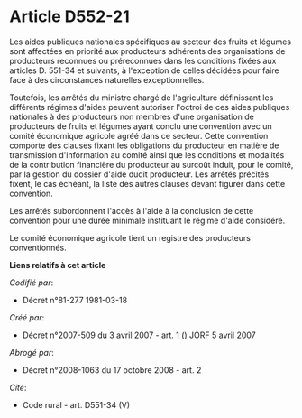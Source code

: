 # Article D552-21

Les aides publiques nationales spécifiques au secteur des fruits et légumes sont affectées en priorité aux producteurs
adhérents des organisations de producteurs reconnues ou préreconnues dans les conditions fixées aux articles D. 551-34 et
suivants, à l'exception de celles décidées pour faire face à des circonstances naturelles exceptionnelles. 

Toutefois, les arrêtés du ministre chargé de l'agriculture définissant les différents régimes d'aides peuvent autoriser
l'octroi de ces aides publiques nationales à des producteurs non membres d'une organisation de producteurs de fruits et
légumes ayant conclu une convention avec un comité économique agricole agréé dans ce secteur. Cette convention comporte des
clauses fixant les obligations du producteur en matière de transmission d'information au comité ainsi que les conditions et
modalités de la contribution financière du producteur au surcoût induit, pour le comité, par la gestion du dossier d'aide
dudit producteur. Les arrêtés précités fixent, le cas échéant, la liste des autres clauses devant figurer dans cette
convention. 

Les arrêtés subordonnent l'accès à l'aide à la conclusion de cette convention pour une durée minimale instituant le régime
d'aide considéré. 

Le comité économique agricole tient un registre des producteurs conventionnés.

**Liens relatifs à cet article**

_Codifié par_:

  - Décret n°81-277 1981-03-18

_Créé par_:

  - Décret n°2007-509 du 3 avril 2007 - art. 1 () JORF 5 avril 2007

_Abrogé par_:

  - Décret n°2008-1063 du 17 octobre 2008 - art. 2

_Cite_:

  - Code rural - art. D551-34 (V)
